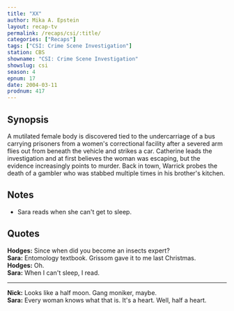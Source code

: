 ```yaml
---
title: "XX"
author: Mika A. Epstein
layout: recap-tv
permalink: /recaps/csi/:title/
categories: ["Recaps"]
tags: ["CSI: Crime Scene Investigation"]
station: CBS
showname: "CSI: Crime Scene Investigation"
showslug: csi
season: 4
epnum: 17
date: 2004-03-11
prodnum: 417  
---
```


## Synopsis

A mutilated female body is discovered tied to the undercarriage of a bus carrying prisoners from a women's correctional facility after a severed arm flies out from beneath the vehicle and strikes a car. Catherine leads the investigation and at first believes the woman was escaping, but the evidence increasingly points to murder. Back in town, Warrick probes the death of a gambler who was stabbed multiple times in his brother's kitchen.

## Notes

* Sara reads when she can't get to sleep.

## Quotes

**Hodges:** Since when did you become an insects expert?  
**Sara:** Entomology textbook. Grissom gave it to me last Christmas.  
**Hodges:** Oh.  
**Sara:** When I can't sleep, I read.  

- - -

**Nick:** Looks like a half moon. Gang moniker, maybe.  
**Sara:** Every woman knows what that is. It's a heart. Well, half a heart.